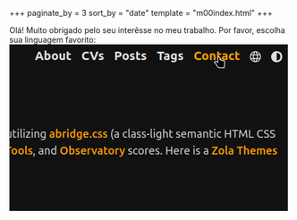 +++
paginate_by = 3
sort_by = "date"
template = "m00index.html"
+++

Olá! Muito obrigado pelo seu interêsse no meu trabalho.
Por favor, escolha sua linguagem favorito:
![Alt Text](/icons/test.gif)
